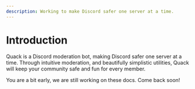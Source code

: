 ```yaml
---
description: Working to make Discord safer one server at a time.
---
```


# Introduction

Quack is a Discord moderation bot, making Discord safer one server at a time. Through intuitive moderation, and
beautifully simplistic utilities, Quack will keep your community safe and fun for every member.

You are a bit early, we are still working on these docs. Come back soon!
